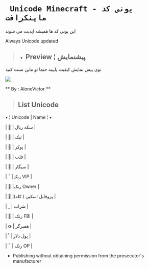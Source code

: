 # **` Unicode Minecraft - یونی کد ماینکرافت`**

این یونی کد ها همیشه اپدیت می شوند

 Always Unicode updated 

> - <h2>Preview ¦ پیشنمایش</h2>
توی پیش نمایش کیفیت پایینه حتما تو ماین تست کنید

[![](https://s6.uupload.ir/files/img_20220605_174454_078_t58.jpg)](https://s6.uupload.ir/files/img_20220605_174454_078_t58.jpg)

**  By : AloneVictor **

 > <h2>List Unicode</h2>

• ¦ Unicode | Name ¦ •

‌|	‌ |  سکه ریال |

‌|	‌ |  تیک |

‌|	‌ |  پوکر |

|‌	‌ |   قلب |

|	‌ | سیگار |

‌|	‌ |رنک VIP |

‌|	‌ |رنک Owner |

‌|	‌ |پروفایل اسکین ( کله) |

‌|	‌ |  شراب |

‌‌|‌	 | رنک FBI |

‌‌|	‌‌ | همبرگر |

|	‌ | پول دلار |

‌|	‌ | رنک OP |

- Publishing without obtaining permission from the prosecutor's manufacturer

